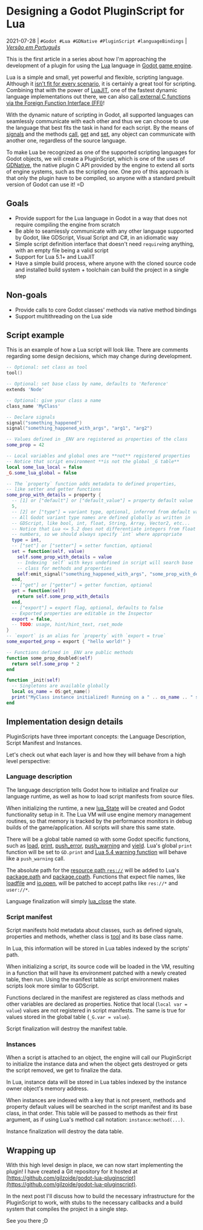 # Designing a Godot PluginScript for Lua
2021-07-28 | `#Godot #Lua #GDNative #PluginScript #languageBindings` | [*Versão em Português*](1-design-pt.md)

This is the first article in a series about how I'm approaching the development
of a plugin for using the [Lua](https://www.lua.org/) language in
[Godot game engine](https://godotengine.org/).

Lua is a simple and small, yet powerful and flexible, scripting language.
Although it [isn't fit for every scenario](https://docs.godotengine.org/en/stable/about/faq.html#what-were-the-motivations-behind-creating-gdscript),
it is certainly a great tool for scripting.
Combining that with the power of [LuaJIT](https://luajit.org/),
one of the fastest dynamic language implementations out there, we can also
[call external C functions via the Foreign Function Interface (FFI)](https://luajit.org/ext_ffi.html)!

With the dynamic nature of scripting in Godot, all supported languages
can seamlessly communicate with each other and thus we can choose to use the
language that best fits the task in hand for each script.
By the means of [signals](https://docs.godotengine.org/en/stable/getting_started/step_by_step/signals.html)
and the methods [call](https://docs.godotengine.org/en/stable/classes/class_object.html#class-object-method-call),
[get](https://docs.godotengine.org/en/stable/classes/class_object.html#id1)
and [set](https://docs.godotengine.org/en/stable/classes/class_object.html#id4),
any object can communicate with another one, regardless of the
source language.

To make Lua be recognized as one of the supported scripting languages for Godot
objects, we will create a PluginScript, which is one of the uses of
[GDNative](https://docs.godotengine.org/en/stable/getting_started/step_by_step/scripting.html#gdnative-c),
the native plugin C API provided by the engine to extend all sorts of
engine systems, such as the scripting one.
One pro of this approach is that only the plugin have to be compiled,
so anyone with a standard prebuilt version of Godot can use it! =D


## Goals
- Provide support for the Lua language in Godot in a way that does not require
  compiling the engine from scratch
- Be able to seamlessly communicate with any other language supported by Godot,
  like GDScript, Visual Script and C#, in an idiomatic way
- Simple script definition interface that doesn't need `require`ing anything,
  with an empty file being a valid script
- Support for Lua 5.1+ and LuaJIT
- Have a simple build process, where anyone with the cloned source code and
  installed build system + toolchain can build the project in a single step


## Non-goals
- Provide calls to core Godot classes' methods via native method bindings
- Support multithreading on the Lua side


## Script example
This is an example of how a Lua script will look like. There are comments regarding
some design decisions, which may change during development.

```lua
-- Optional: set class as tool
tool()

-- Optional: set base class by name, defaults to 'Reference'
extends 'Node'

-- Optional: give your class a name
class_name 'MyClass'

-- Declare signals
signal("something_happened")
signal("something_happened_with_args", "arg1", "arg2")

-- Values defined in _ENV are registered as properties of the class
some_prop = 42

-- Local variables and global ones are **not** registered properties
-- Notice that script environment **is not the global _G table**
local some_lua_local = false
_G.some_lua_global = false

-- The `property` function adds metadata to defined properties,
-- like setter and getter functions
some_prop_with_details = property {
  -- [1] or ["default"] or ["default_value"] = property default value
  5,
  -- [2] or ["type"] = variant type, optional, inferred from default value
  -- All Godot variant type names are defined globally as written in
  -- GDScript, like bool, int, float, String, Array, Vector2, etc...
  -- Notice that Lua <= 5.2 does not differentiate integers from float
  -- numbers, so we should always specify `int` where appropriate
  type = int,
  -- ["set"] or ["setter"] = setter function, optional
  set = function(self, value)
    self.some_prop_with_details = value
    -- Indexing `self` with keys undefined in script will search base
    -- class for methods and properties
    self:emit_signal("something_happened_with_args", "some_prop_with_details", value)
  end,
  -- ["get"] or ["getter"] = getter function, optional
  get = function(self)
    return self.some_prop_with_details
  end,
  -- ["export"] = export flag, optional, defaults to false
  -- Exported properties are editable in the Inspector
  export = false,
  -- TODO: usage, hint/hint_text, rset_mode
}
-- `export` is an alias for `property` with `export = true`
some_exported_prop = export { "hello world!" }

-- Functions defined in _ENV are public methods
function some_prop_doubled(self)
  return self.some_prop * 2
end

function _init(self)
  -- Singletons are available globally
  local os_name = OS:get_name()
  print("MyClass instance initialized! Running on a " .. os_name .. " system")
end
```


## Implementation design details
PluginScripts have three important concepts: the Language Description,
Script Manifest and Instances.

Let's check out what each layer is and how they will behave from a high
level perspective:


### Language description
The language description tells Godot how to initialize and finalize our
language runtime, as well as how to load script manifests from source
files.

When initializing the runtime, a new [lua_State](https://www.lua.org/manual/5.4/manual.html#lua_State)
will be created and Godot functionality setup in it.
The Lua VM will use engine memory management routines, so that memory is
tracked by the performance monitors in debug builds of the
game/application.
All scripts will share this same state.

There will be a global table named `GD` with some Godot specific
functions, such as [load](https://docs.godotengine.org/en/stable/classes/class_%40gdscript.html#class-gdscript-method-load),
[print](https://docs.godotengine.org/en/stable/classes/class_%40gdscript.html#class-gdscript-method-print),
[push_error](https://docs.godotengine.org/en/stable/classes/class_%40gdscript.html#class-gdscript-method-push-error),
[push_warning](https://docs.godotengine.org/en/stable/classes/class_%40gdscript.html#class-gdscript-method-push-warning)
and [yield](https://docs.godotengine.org/en/stable/classes/class_%40gdscript.html#class-gdscript-method-yield).
Lua's global `print` function will be set to `GD.print` and
[Lua 5.4 warning function](https://www.lua.org/manual/5.4/manual.html#lua_WarnFunction)
will behave like a `push_warning` call.

The absolute path for the [resource path `res://`](https://docs.godotengine.org/en/stable/tutorials/io/data_paths.html#resource-path)
will be added to Lua's [package.path](https://www.lua.org/manual/5.4/manual.html#pdf-package.path)
and [package.cpath](https://www.lua.org/manual/5.4/manual.html#pdf-package.cpath).
Functions that expect file names, like [loadfile](https://www.lua.org/manual/5.4/manual.html#pdf-loadfile)
and [io.open](https://www.lua.org/manual/5.4/manual.html#pdf-io.open),
will be patched to accept paths like `res://*` and `user://*`.

Language finalization will simply [lua_close](https://www.lua.org/manual/5.4/manual.html#lua_close) the state.


### Script manifest
Script manifests hold metadata about classes, such as defined signals,
properties and methods, whether class is [tool](https://docs.godotengine.org/en/stable/tutorials/misc/running_code_in_the_editor.html)
and its base class name.

In Lua, this information will be stored in Lua tables indexed by the
scripts' path.

When initializing a script, its source code will be loaded in the VM,
resulting in a function that will have its environment patched with a
newly created table, then run.
Using the manifest table as script environment makes scripts look more
similar to GDScript.

Functions declared in the manifest are registered as class methods and
other variables are declared as properties.
Notice that local (`local var = value`) values are not registered in
script manifests.  The same is true for values stored in the global
table (`_G.var = value`).

Script finalization will destroy the manifest table.


### Instances
When a script is attached to an object, the engine will call our
PluginScript to initialize the instance data and when the object gets
destroyed or gets the script removed, we get to finalize the data.

In Lua, instance data will be stored in Lua tables indexed by the
instance owner object's memory address.

When instances are indexed with a key that is not present, methods and
property default values will be searched in the script manifest and its
base class, in that order.
This table will be passed to methods as their first argument, as if
using Lua's method call notation: `instance:method(...)`.

Instance finalization will destroy the data table.


## Wrapping up
With this high level design in place, we can now start implementing the
plugin! I have created a Git repository for it hosted at
[https://github.com/gilzoide/godot-lua-pluginscript](https://github.com/gilzoide/godot-lua-pluginscript).

In the next post I'll discuss how to build the necessary infrastructure
for the PluginScript to work, with stubs to the necessary callbacks and
a build system that compiles the project in a single step.

See you there ;D
